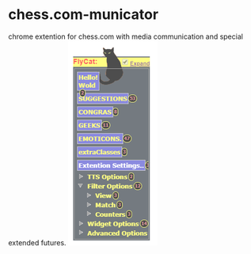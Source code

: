 # chess.com-municator
chrome extention for chess.com with media communication and special extended futures.
![scrshot](https://github.com/gultekinmg/chess.com-municator/blob/master/cat.PNG)

